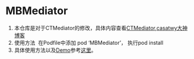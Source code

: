 # MBMediator

1. 本仓库是对于CTMediator的修改，具体内容查看[CTMediator](https://github.com/casatwy/CTMediator),[casatwy大神博客](https://casatwy.com/iOS-Modulization.html)
2. 使用方法 
  在Podfile中添加 pod ‘MBMediator’， 执行pod install
3. 具体使用方法以及[Demo](https://github.com/MarioBiuuuu/MBMediator/tree/master/Demo/Project)参考[这里](https://github.com/MarioBiuuuu/MBMediator/blob/master/document/%E5%9F%BA%E4%BA%8EMBMediator%E7%BB%84%E4%BB%B6%E5%8C%96%E5%AE%9E%E7%8E%B0%E6%96%B9%E6%A1%88.md)。



